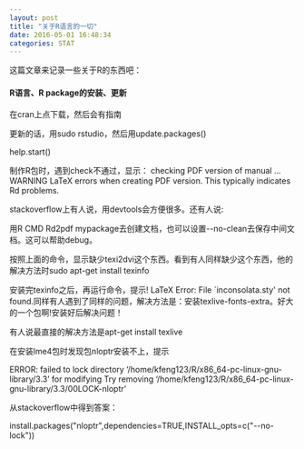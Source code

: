 ```yaml
---
layout: post
title: "关于R语言的一切"
date: 2016-05-01 16:48:34 
categories: STAT
---
```


这篇文章来记录一些关于R的东西吧：

#### R语言、R package的安装、更新

在cran上点下载，然后会有指南

更新的话，用sudo rstudio，然后用update.packages()


help.start()


制作R包时，遇到check不通过，显示：
checking PDF version of manual ... WARNING
LaTeX errors when creating PDF version.
This typically indicates Rd problems.

stackoverflow上有人说，用devtools会方便很多。还有人说:

用R CMD Rd2pdf mypackage去创建文档，也可以设置--no-clean去保存中间文档。这可以帮助debug。

按照上面的命令，显示缺少texi2dvi这个东西。看到有人同样缺少这个东西，他的解决方法时sudo apt-get install texinfo

安装完texinfo之后，再运行命令，提示! LaTeX Error: File `inconsolata.sty' not found.同样有人遇到了同样的问题，解决方法是：安装texlive-fonts-extra。好大的一个包啊!安装好后解决问题！


有人说最直接的解决方法是apt-get install texlive

在安装lme4包时发现包nloptr安装不上，提示

ERROR: failed to lock directory ‘/home/kfeng123/R/x86_64-pc-linux-gnu-library/3.3’ for modifying
Try removing ‘/home/kfeng123/R/x86_64-pc-linux-gnu-library/3.3/00LOCK-nloptr’

从stackoverflow中得到答案：

install.packages("nloptr",dependencies=TRUE,INSTALL_opts=c("--no-lock"))
